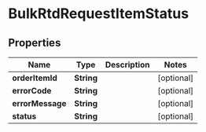 
# BulkRtdRequestItemStatus

## Properties
Name | Type | Description | Notes
------------ | ------------- | ------------- | -------------
**orderItemId** | **String** |  |  [optional]
**errorCode** | **String** |  |  [optional]
**errorMessage** | **String** |  |  [optional]
**status** | **String** |  |  [optional]



